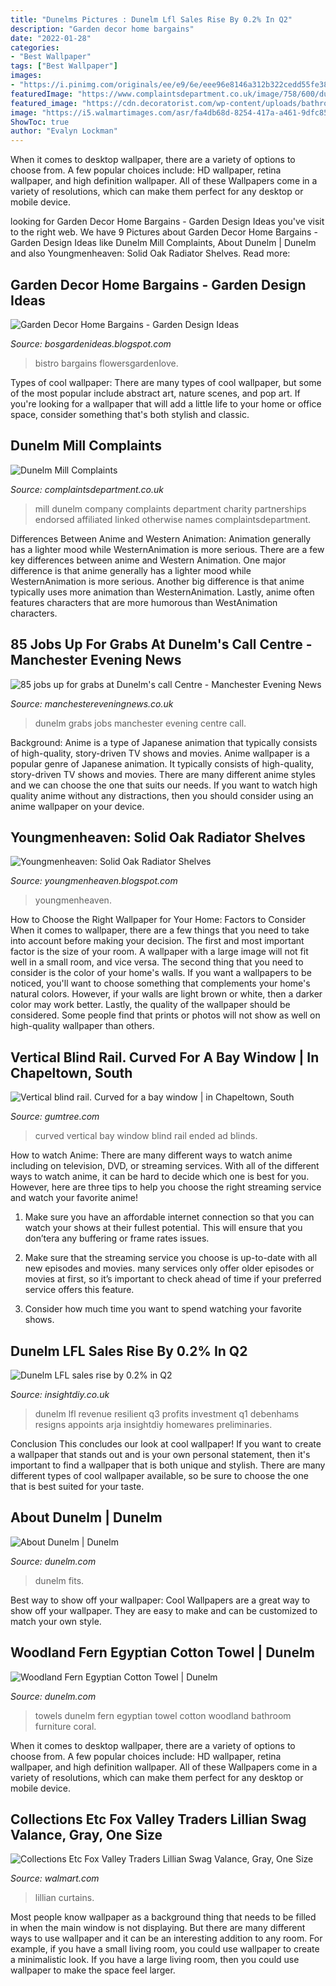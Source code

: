 ```yaml
---
title: "Dunelms Pictures : Dunelm Lfl Sales Rise By 0.2% In Q2"
description: "Garden decor home bargains"
date: "2022-01-28"
categories:
- "Best Wallpaper"
tags: ["Best Wallpaper"]
images:
- "https://i.pinimg.com/originals/ee/e9/6e/eee96e8146a312b322cedd55fe381fc0.jpg"
featuredImage: "https://www.complaintsdepartment.co.uk/image/758/600/dunelm-mill.jpg"
featured_image: "https://cdn.decoratorist.com/wp-content/uploads/bathroom-radiator-shelves-style-towel-warmers-650041.jpg"
image: "https://i5.walmartimages.com/asr/fa4db68d-8254-417a-a461-9dfc85c8470f_1.d4e1f00bc508f4da4e6680ca5b47155c.jpeg"
ShowToc: true
author: "Evalyn Lockman"
---
```



When it comes to desktop wallpaper, there are a variety of options to choose from. A few popular choices include: HD wallpaper, retina wallpaper, and high definition wallpaper. All of these Wallpapers come in a variety of resolutions, which can make them perfect for any desktop or mobile device. 

	

		
looking for Garden Decor Home Bargains - Garden Design Ideas you've visit to the right web. We have 9 Pictures about Garden Decor Home Bargains - Garden Design Ideas like Dunelm Mill Complaints, About Dunelm | Dunelm and also Youngmenheaven: Solid Oak Radiator Shelves. Read more:
		
    
## Garden Decor Home Bargains - Garden Design Ideas

<img loading=lazy src="https://i.pinimg.com/originals/ee/e9/6e/eee96e8146a312b322cedd55fe381fc0.jpg" onerror="this.onerror=null;this.src='https://tse2.mm.bing.net/th?id=OIP.QS2Kid7bVaVKuEpguuCfjQHaJe&amp;pid=15.1';" alt="Garden Decor Home Bargains - Garden Design Ideas">

_Source: bosgardenideas.blogspot.com_

>bistro bargains flowersgardenlove. 

	

Types of cool wallpaper:
There are many types of cool wallpaper, but some of the most popular include abstract art, nature scenes, and pop art. If you're looking for a wallpaper that will add a little life to your home or office space, consider something that's both stylish and classic.

    
## Dunelm Mill Complaints

<img loading=lazy src="https://www.complaintsdepartment.co.uk/image/758/600/dunelm-mill.jpg" onerror="this.onerror=null;this.src='https://tse4.mm.bing.net/th?id=OIP.-4iNVB47UI2O7lrfrCEAQgHaF4&amp;pid=15.1';" alt="Dunelm Mill Complaints">

_Source: complaintsdepartment.co.uk_

>mill dunelm company complaints department charity partnerships endorsed affiliated linked otherwise names complaintsdepartment. 

	

Differences Between Anime and Western Animation: Animation generally has a lighter mood while WesternAnimation is more serious.
There are a few key differences between anime and Western Animation. One major difference is that anime generally has a lighter mood while WesternAnimation is more serious. Another big difference is that anime typically uses more animation than WesternAnimation. Lastly, anime often features characters that are more humorous than WestAnimation characters.

    
## 85 Jobs Up For Grabs At Dunelm&#039;s Call Centre - Manchester Evening News

<img loading=lazy src="https://i2-prod.manchestereveningnews.co.uk/business/article12541594.ece/ALTERNATES/s615/JS86027510.jpg" onerror="this.onerror=null;this.src='https://tse4.mm.bing.net/th?id=OIP.2GqgGTuvCaYMw_5bejLBPgHaE7&amp;pid=15.1';" alt="85 jobs up for grabs at Dunelm&#039;s call Centre - Manchester Evening News">

_Source: manchestereveningnews.co.uk_

>dunelm grabs jobs manchester evening centre call. 

	

Background: Anime is a type of Japanese animation that typically consists of high-quality, story-driven TV shows and movies.
Anime wallpaper is a popular genre of Japanese animation. It typically consists of high-quality, story-driven TV shows and movies. There are many different anime styles and we can choose the one that suits our needs. If you want to watch high quality anime without any distractions, then you should consider using an anime wallpaper on your device.

    
## Youngmenheaven: Solid Oak Radiator Shelves

<img loading=lazy src="https://cdn.decoratorist.com/wp-content/uploads/bathroom-radiator-shelves-style-towel-warmers-650041.jpg" onerror="this.onerror=null;this.src='https://tse1.mm.bing.net/th?id=OIP.6lEGN4zWrFx2owqQxJaQrAHaHa&amp;pid=15.1';" alt="Youngmenheaven: Solid Oak Radiator Shelves">

_Source: youngmenheaven.blogspot.com_

>youngmenheaven. 

	

How to Choose the Right Wallpaper for Your Home: Factors to Consider
When it comes to wallpaper, there are a few things that you need to take into account before making your decision. The first and most important factor is the size of your room. A wallpaper with a large image will not fit well in a small room, and vice versa. 
The second thing that you need to consider is the color of your home's walls. If you want a wallpapers to be noticed, you'll want to choose something that complements your home's natural colors. However, if your walls are light brown or white, then a darker color may work better. 
Lastly, the quality of the wallpaper should be considered. Some people find that prints or photos will not show as well on high-quality wallpaper than others.

    
## Vertical Blind Rail. Curved For A Bay Window | In Chapeltown, South

<img loading=lazy src="https://i.ebayimg.com/00/s/NzY4WDEwMjQ=/z/XiQAAOSwjTle1n6t/$_86.JPG" onerror="this.onerror=null;this.src='https://tse4.mm.bing.net/th?id=OIP.DT6jaCtYxl_QU7eabJoHMgHaFj&amp;pid=15.1';" alt="Vertical blind rail. Curved for a bay window | in Chapeltown, South">

_Source: gumtree.com_

>curved vertical bay window blind rail ended ad blinds. 

	

How to watch Anime: There are many different ways to watch anime including on television, DVD, or streaming services.
With all of the different ways to watch anime, it can be hard to decide which one is best for you. However, here are three tips to help you choose the right streaming service and watch your favorite anime!
1. Make sure you have an affordable internet connection so that you can watch your shows at their fullest potential. This will ensure that you don’tera any buffering or frame rates issues.

2. Make sure that the streaming service you choose is up-to-date with all new episodes and movies. many services only offer older episodes or movies at first, so it’s important to check ahead of time if your preferred service offers this feature.

3. Consider how much time you want to spend watching your favorite shows.

    
## Dunelm LFL Sales Rise By 0.2% In Q2

<img loading=lazy src="https://www.insightdiy.co.uk/live/news/5450aA.jpg" onerror="this.onerror=null;this.src='https://tse1.mm.bing.net/th?id=OIP.CWKRjRrz4FVerM8PDrN_jQHaFG&amp;pid=15.1';" alt="Dunelm LFL sales rise by 0.2% in Q2">

_Source: insightdiy.co.uk_

>dunelm lfl revenue resilient q3 profits investment q1 debenhams resigns appoints arja insightdiy homewares preliminaries. 

	

Conclusion
This concludes our look at cool wallpaper! If you want to create a wallpaper that stands out and is your own personal statement, then it's important to find a wallpaper that is both unique and stylish. There are many different types of cool wallpaper available, so be sure to choose the one that is best suited for your taste.

    
## About Dunelm | Dunelm

<img loading=lazy src="http://images.dunelm.com/i/dm/about_dunelm_01_responsive.jpg?qlt=75" onerror="this.onerror=null;this.src='https://tse3.mm.bing.net/th?id=OIP.KdGje73b4LIBDvL7l1mSAwHaDi&amp;pid=15.1';" alt="About Dunelm | Dunelm">

_Source: dunelm.com_

>dunelm fits. 

	

Best way to show off your wallpaper:
Cool Wallpapers are a great way to show off your wallpaper. They are easy to make and can be customized to match your own style.

    
## Woodland Fern Egyptian Cotton Towel | Dunelm

<img loading=lazy src="https://images.dunelm.com/30175562.jpg?$standardplayerdefault$&amp;img404=noimagedefault" onerror="this.onerror=null;this.src='https://tse3.mm.bing.net/th?id=OIP.2LT6B0mMr8jfwBSHSgxMdQHaHa&amp;pid=15.1';" alt="Woodland Fern Egyptian Cotton Towel | Dunelm">

_Source: dunelm.com_

>towels dunelm fern egyptian towel cotton woodland bathroom furniture coral. 

	

When it comes to desktop wallpaper, there are a variety of options to choose from. A few popular choices include: HD wallpaper, retina wallpaper, and high definition wallpaper. All of these Wallpapers come in a variety of resolutions, which can make them perfect for any desktop or mobile device. 

    
## Collections Etc Fox Valley Traders Lillian Swag Valance, Gray, One Size

<img loading=lazy src="https://i5.walmartimages.com/asr/fa4db68d-8254-417a-a461-9dfc85c8470f_1.d4e1f00bc508f4da4e6680ca5b47155c.jpeg" onerror="this.onerror=null;this.src='https://tse2.mm.bing.net/th?id=OIP.HC2UpnrMpL0X8000xVid8AHaHa&amp;pid=15.1';" alt="Collections Etc Fox Valley Traders Lillian Swag Valance, Gray, One Size">

_Source: walmart.com_

>lillian curtains. 

	

Most people know wallpaper as a background thing that needs to be filled in when the main window is not displaying. But there are many different ways to use wallpaper and it can be an interesting addition to any room. For example, if you have a small living room, you could use wallpaper to create a minimalistic look. If you have a large living room, then you could use wallpaper to make the space feel larger.

